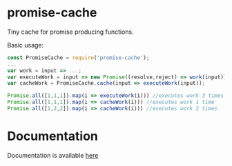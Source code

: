 # promise-cache

Tiny cache for promise producing functions.

Basic usage:
```js
const PromiseCache = require('promise-cache');
...
var work = input => ...;
var executeWork = input => new Promise((resolve,reject) => work(input));
var cacheWork = PromiseCache.cache(input => executeWork(input));

Promise.all([1,1,1]).map(i => executeWork(i))) //executes work 3 times
Promise.all([1,1,1]).map(i => cacheWork(i))) //executes work 1 time
Promise.all([1,2,2]).map(i => cacheWork(i))) //executes work 2 times
```

# Documentation

Documentation is available [here](https://professoreugene.github.io/promise-cache/PromiseCache.html)